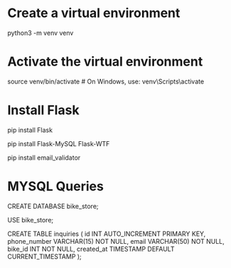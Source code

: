 # Create a virtual environment
python3 -m venv venv

# Activate the virtual environment
source venv/bin/activate  # On Windows, use: venv\Scripts\activate

# Install Flask
pip install Flask

pip install Flask-MySQL Flask-WTF

pip install email_validator

# MYSQL Queries
CREATE DATABASE bike_store;

USE bike_store;

CREATE TABLE inquiries (
    id INT AUTO_INCREMENT PRIMARY KEY,
    phone_number VARCHAR(15) NOT NULL,
    email VARCHAR(50) NOT NULL,
    bike_id INT NOT NULL,
    created_at TIMESTAMP DEFAULT CURRENT_TIMESTAMP
);
